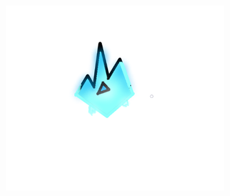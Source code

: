 <!DOCTYPE html>
<html lang="pt-br">
<head>
	<meta charset="utf-8">
	<meta name="viewport" content="width=device-width, initial-scale=1">
	<title>Ice </title>
	<link rel="stylesheet" href="./css/styles.css">
</head>
<body>
	<div class="logo">
		<img src="./img/2.png">

</body>
</html>